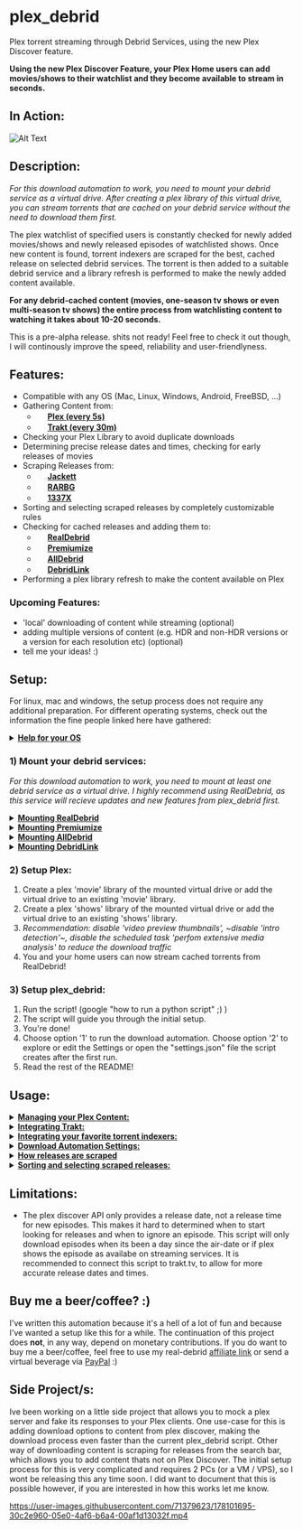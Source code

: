 # plex_debrid
Plex torrent streaming through Debrid Services, using the new Plex Discover feature.

**Using the new Plex Discover Feature, your Plex Home users can add movies/shows to their watchlist and they become available to stream in seconds.**

## In Action:

![Alt Text](https://github.com/itsToggle/plex_debrid/blob/main/cool.gif)

## Description:

*For this download automation to work, you need to mount your debrid service as a virtual drive. After creating a plex library of this virtual drive, you can stream torrents that are cached on your debrid service without the need to download them first.* 

The plex watchlist of specified users is constantly checked for newly added movies/shows and newly released episodes of watchlisted shows.
Once new content is found, torrent indexers are scraped for the best, cached release on selected debrid services. The torrent is then added to a suitable debrid service and a library refresh is performed to make the newly added content available. 

**For any debrid-cached content (movies, one-season tv shows or even multi-season tv shows) the entire process from watchlisting content to watching it takes about 10-20 seconds.**

This is a pre-alpha release. shits not ready! Feel free to check it out though, I will continously improve the speed, reliability and user-friendlyness.

## Features:
- Compatible with any OS (Mac, Linux, Windows, Android, FreeBSD, ...)
- Gathering Content from:
  - <img src="https://app.plex.tv/desktop/favicon.ico" height="16"> **[Plex (every 5s)](https://plex.tv/)**
  - <img src="https://walter.trakt.tv/hotlink-ok/public/favicon.ico" height="16"> **[Trakt (every 30m)](https://trakt.tv/)**
- Checking your Plex Library to avoid duplicate downloads
- Determining precise release dates and times, checking for early releases of movies
- Scraping Releases from:
  - <img src="https://user-images.githubusercontent.com/27040483/28728094-99f3e3f6-73c7-11e7-8f8d-28912dc6ac0d.png" height="16"> **[Jackett](https://github.com/Jackett/Jackett)**
  - <img src="https://progsoft.net/images/rarbg-icon-648af4dcc6ec63ee49d6c050af63d2547c74d46c.png" height="16"> **[RARBG](https://rarbg.to/)**
  - <img src="https://1337x.to/favicon.ico" height="16"> **[1337X](https://1337x.to/)**
- Sorting and selecting scraped releases by completely customizable rules
- Checking for cached releases and adding them to:
  - <img src="https://fcdn.real-debrid.com/0818/favicons/favicon.ico" height="16"> **[RealDebrid](https://real-debrid.com/)**
  - <img src="https://www.premiumize.me/favicon-16x16.png" height="16"> **[Premiumize](https://www.premiumize.me/)**
  - <img src="https://cdn.alldebrid.com/lib/images/default/favicon.png" height="16"> **[AllDebrid](https://alldebrid.com/)**
  - <img src="https://cdn.debrid-link.com/favicon.ico?i=2" height="16"> **[DebridLink](https://debrid-link.com/)**
- Performing a plex library refresh to make the content available on Plex

### Upcoming Features:
- 'local' downloading of content while streaming (optional)
- adding multiple versions of content (e.g. HDR and non-HDR versions or a version for each resolution etc) (optional)
- tell me your ideas! :)

## Setup:
For linux, mac and windows, the setup process does not require any additional preparation. For different operating systems, check out the information the fine people linked here have gathered:
<details>
  <summary><b><u>Help for your OS</u></b></summary>
  
  - **[FreeBSD (u/TheNicestRichtofen)](https://www.reddit.com/r/Piracy/comments/v5zpj7/comment/ibnikqh/?utm_source=share&utm_medium=web2x&context=3)**
  - **[Android](https://github.com/itsToggle/plex_debrid/tree/android)**
</details>

### 1) Mount your debrid services:

*For this download automation to work, you need to mount at least one debrid service as a virtual drive. I highly recommend using RealDebrid, as this service will recieve updates and new features from plex_debrid first.*

<details>
  <summary><b><u>Mounting RealDebrid</u></b></summary>
  
  Realdebrid has now implement support for WebDav, which means there is technically no need for my rclone fork anymore :)
  
  I do still recomend using my fork, since realdebrids WebDav does not (yet) allow for torrent file deletion, They did fix all other issues I mentioned in this repository though, and their WebDav is now just as fast if not faster than my fork. 
  
  **Mounting with my fork:**
  
  1. Install my rclone fork: https://github.com/itsToggle/rclone_rd
  2. configure rclone by running the command 'rclone config' (could be './rclone config' depending on your os)
  3. create a new remote by typing 'n'
  4. give your remote a name (e.g. 'your-remote')
  5. choose '47) realdebrid' as your remote type
  6. follow the rest of the prompted instructions, choose 'no advaced configuration'
  7. You can mount your newly created remote by running the command 'rclone cmount your-remote: X: --dir-cache-time=10s --vfs-cache-mode=full' (replace 'your-remote' with your remote name, replace X with a drive letter of your choice e.g 'X','Y','Z',...)
  8. You've successfuly created a virtual drive of your debrid service!
  
  **Mounting with official rclone software (WebDav)**
  
  1. Install the official rclone software: https://github.com/rclone/rclone or my fork: https://github.com/itsToggle/rclone_rd
  2. configure rclone by running the command 'rclone config' (could be './rclone config' depending on your os)
  3. create a new remote by typing 'n'
  4. give your remote a name (e.g. 'your-remote')
  5. choose '42) WebDav' as your remote type
  6. enter 'https://dav.real-debrid.com/' as the server url
  7. choose option '5) (other)'
  8. enter your realdebrid user name as your user name
  9. choose option 'y) yes, enter in my own password'
  10. enter your webdav password (available in your account settings) as the password
  11. You can mount your newly created remote by running the command 'rclone mount your-remote X: --dir-cache-time=10s --vfs-cache-mode=full' (replace 'your-remote' with your remote name, replace X with a drive letter of your choice e.g 'X','Y','Z',...)
  12. You've successfuly created a virtual drive of your debrid service!

</details>

<details>
  <summary><b><u>Mounting Premiumize</u></b></summary>
  
  1. Install the official rclone software: https://github.com/rclone/rclone or my fork: https://github.com/itsToggle/rclone_rd
  2. configure rclone by running the command 'rclone config' (could be './rclone config' depending on your os)
  3. create a new remote by typing 'n'
  4. give your remote a name (e.g. 'your-remote')
  5. choose '46) premiumize' as your remote type
  6. follow the rest of the prompted instructions, choose 'no advaced configuration'
  7. You can mount your newly created remote by running the command 'rclone mount your-remote: X: --dir-cache-time=10s --vfs-cache-mode=full' (replace 'your-remote' with your remote name, replace X with a drive letter of your choice e.g 'X','Y','Z',...)
  8. You've successfuly created a virtual drive of your debrid service!

</details>

<details>
  <summary><b><u>Mounting AllDebrid</u></b></summary>
  
  1. Install the official rclone software: https://github.com/rclone/rclone or my fork: https://github.com/itsToggle/rclone_rd
  2. configure rclone by running the command 'rclone config' (could be './rclone config' depending on your os)
  3. create a new remote by typing 'n'
  4. give your remote a name (e.g. 'your-remote')
  5. choose '42) WebDav' as your remote type
  6. enter 'https://alldebrid.com/webdav/' as the server url
  7. choose option '5) (other)'
  8. enter an api key as your user name
  9. choose option 'y) yes, enter in my own password'
  10. enter 'eeeee' as the password
  11. You can mount your newly created remote by running the command 'rclone mount your-remote:links X: --dir-cache-time=10s --vfs-cache-mode=full' (replace 'your-remote' with your remote name, replace X with a drive letter of your choice e.g 'X','Y','Z',...)
  12. You've successfuly created a virtual drive of your debrid service!
  13. You will only be able to watch content from the "links" and "history" folder, not the "magnet" folder. The "links" folder is recommended and the one used in the mounting command above.

</details>

<details>
  <summary><b><u>Mounting DebridLink</u></b></summary>
  
  1. Install the official rclone software: https://github.com/rclone/rclone or my fork: https://github.com/itsToggle/rclone_rd
  2. configure rclone by running the command 'rclone config' (could be './rclone config' depending on your os)
  3. create a new remote by typing 'n'
  4. give your remote a name (e.g. 'your-remote')
  5. choose '42) WebDav' as your remote type
  6. enter 'https://webdav.debrid.link' as the server url
  7. choose option '5) (other)'
  8. enter your debrid-link user name as your user name
  9. choose option 'y) yes, enter in my own password'
  10. enter your "passkey" (Available in your account) as the password
  11. You can mount your newly created remote by running the command 'rclone mount your-remote X: --dir-cache-time=10s --vfs-cache-mode=full' (replace 'your-remote' with your remote name, replace X with a drive letter of your choice e.g 'X','Y','Z',...)
  12. You've successfuly created a virtual drive of your debrid service!

</details>


### 2) Setup Plex:

1. Create a plex 'movie' library of the mounted virtual drive or add the virtual drive to an existing 'movie' library.
2. Create a plex 'shows' library of the mounted virtual drive or add the virtual drive to an existing 'shows' library.
3. *Recommendation: disable 'video preview thumbnails', ~disable 'intro detection'~, disable the scheduled task 'perfom extensive media analysis' to reduce the download traffic*
4. You and your home users can now stream cached torrents from RealDebrid!

### 3) Setup plex_debrid:
1. Run the script! (google "how to run a python script" ;) )
2. The script will guide you through the initial setup.
3. You're done!
4. Choose option '1' to run the download automation. Choose option '2' to explore or edit the Settings or open the "settings.json" file the script creates after the first run.
5. Read the rest of the README!

## Usage:

<details>
  <summary><b><u>Managing your Plex Content:</u></b></summary>
  
  - The Plex Watchlist and the Discover feature are only available for accounts that are linked to an email address - so no managed accounts.
  - You've already added one user in the initial setup. To allow content download by other users that youve invited to your Plex Home, create a new user by navigation to '/Settings/Content Services/Plex/Plex users/Edit/Add user'.
  - You and the users you've added can now browse the Discover part of Plex and download content by adding it to the Plex Watchlist.
  - By default, your *entire* Plex Library (including shares) is checked before downloading anything and the script will avoid duplicate downloads. To limit this library check to specific library sections, navigate to '/Settings/Content Services/Plex/Plex library check/Edit'
  - If you want to delete something from your Plex server, make sure that you've removed it from your Watchlist first. Otherwise the script will see that its in your watchlist and not on your server and will simply download it again.
  - Movies that you add to your Plex Watchlist are removed automatically once they are downloaded. Shows stay in the Watchlist, because only shows that are in the Watchlist are monitored for newly released episodes.
  - (RealDebrid specific tip) You can only delete entire torrents, not single files within torrents. The script tries its best to avoid downloading unwanted (e.g. sample) files. If samples still show up on plex, you can create a .plexignore file and add it to the mounts parent directory (more info [here](https://support.plex.tv/articles/201381883-special-keyword-file-folder-exclusion/)).
  - The Plex Watchlist of your specified users will polled for changes every 5 seconds, which is when it will try to find newly added content. 
  - The Plex Watchlist will be updated entirely every 30 minutes, which is when it will try to find newly released episodes from watchlisted series. This is only done every 30 minutes, because building the whole watchlist can take more than a minute, depending on the amount of shows you have in there.
  - If you dont want to download a specific episode or season of a show, navigate to that show in the discovery feature and mark the episodes/seasons that you want to ignore as 'watched'. The watch status inside the discovery feature is not connected to the watch status inside your libraries.
  - When some content could repeatedly not be downloaded, it will be marked as 'watched' in the Discovery feature of the first specified user. This will cause the scraper to ignore the content, until its marked as 'unwatched' again.
  - You can explore and remove ignored content in the main menu.

</details>

<details>
  <summary><b><u>Integrating Trakt:</u></b></summary>
  
  - You can connect the script to trakt.tv to get more accurate release dates and times for your content. You can also synchronize your trakt watchlist and the trakt watchlist of other users to your plex watchlist.
  - To connect the script to trakt, navigate to '/Settings/Content Services/Trakt/Trakt users/Edit/Add user'. You can add an unlimited amount of users.
  - To enable one-way Watchlist synchronization from Trakt to Plex for your specified users, navigate to '/Settings/Content Services/Trakt/Trakt-to-Plex synchronization'. Your Trakt Watchlist will be synchronized to Plex every 30 minutes.

</details>

<details>
  <summary><b><u>Integrating your favorite torrent indexers:</u></b></summary>
  
  - The only legacy scrapers currently integrated are for rarbg.to and 1337x.to 
  - Its recommended to install "jackett", a program that wraps a huge amount of torrent indexers (https://github.com/Jackett/Jackett). Once installed and setup, you can enable jackett by navigating to '/Settings/Scraper/Sources/Edit/Add source/jackett'. Once enabled, you can delete the legacy scrapers, since jackett can handle both 1337x and rarbg.

</details>

<details>
  <summary><b><u>Download Automation Settings:</u></b></summary>
  
  - You can add more than one debrid service and change the order in which they should be checked for cached releases by navigating to '/Settings/Debrid Services/Edit'.
  - If you don't want the main menu to show when you start the script and run the download automation right away, you can define this in the 'UI Settings' section of the 'Settings' menu. You can return to the main menu at any time by typing 'exit'.

</details>

<details>
  <summary><b><u>How releases are scraped</u></b></summary>
  
  The scraping of movies is pretty simple, there is not a lot to explain.
  
  When scraping for shows however, the scraper follows the steps below:
  - If more than 1 season is to be downloaded, the scraper searches for releases with the following query: 'some.show' - which usually returns all releases related to that show.
    - If more than 3 seasons are to be downloaded, the scraper looks for multi-season packs within the already scraped releases and tries to download one.
    - The scraper then looks for single-season packs for the remaining seasons within the already scraped releases.
    - If not all seasons could be downloaded, the scraper specifically searches for the missing seasons with the following query: 'some.show.S0X.'
  - If less than one entire season is to be downloaded or episodes are still missing, the scraper searches for releases with the following query: 'some.show.S0X' which usually returns all episodes and partial releases of that season.
    - If missing episodes are found within the already scraped releases, they are downloaded.
    - If there are still episodes missing, the scraper will look for the individual episodes with the following query: 'some.show.S0XE0X.'
  
  All that is done to minimize the amount of calls made to torrent indexers and to fetch the most episodes at once. The process is done via multiprosing to speed things up.
</details>
<details>
  <summary><b><u>Sorting and selecting scraped releases:</u></b></summary>
  
  The scrapers usually provide a whole bunch of releases. 
  Adding them all to your debrid services would clutter your library and slow things down. This is why this script automatically sorts the releases by completely customizable rules and picks the best one. The script provides some pretty ok rules by default.

  The sorting is done by providing an unlimited number of sorting 'rules'. Rules can be added, edited, delted or moved. The first rule has the highest priority, the last one the lowest. 

  Each rule consist of:
  - a regex match group that defines what we are looking for. Check out regexr.com to try out some regex match definitions.
  - an attribute definition that defines which attribute of the release we want to look in (can be the title, the source, or the size, or other special attributes that arent described further)
  - an interpretation method. This can be either:
    - "number" : the first regex match group will be interpreted as an integer and releases will be ranked by this number.
    - "text" : we will give each release a rank accoring to which match group its in.
  - lastly we define wheter to rank the releases in ascending or descending order.

  You can test out your current sorting rules by manually scraping for releases from the main menu. The returned releases are sorted by your current rules. If you follow the 'scraping steps' from the section above, you will be able to tell which releases would be automatically downloaded with your current settings.

  Lets make some rules: 

  <details>
    <summary><b><u>Example resolution sorting:</u></b></summary>

  We want to download releases up to our prefered resolution of 1080p.
  For this, we will choose the following setup:
  - regex definition: "(1080|720|480)(?=p)" - This is one match group, that matches either "1080", "720" or "480", followed by the letter "p". This is a typical Resolution definition of releases.
  - attribute definition: "title" - we want to look for this inside the release title
  - interpretation method: "number" - we want to sort the releases by the highest number to the lowest number
  - ascending/descending: "1" - 1 means descending. We want to sort the releases in decending order to get the highest resolution release.

  </details>

  <details>
    <summary><b><u>Example codec sorting:</u></b></summary>

  We want to download releases that use the x265 Codec, rather then the x264 codec. 
  For this, we will choose the following setup:
  - regex definition: "(h.?265|x.?265)|(h.?264|x.?264)" - These are two match groups, that match typical codec descriptions in the release titles
  - attribute definition: "title" - we want to look for this inside the release title
  - interpretation method: "text" - by choosing this, we define that the releases should be sorted by the match group they are in.
  - ascending/descending: "1" - 1 means descending. Descending in this context means, that the First matchgroup is preffered over the second matchgroup, and both are prefered over a release that doesnt match.

  </details>

  <details>
    <summary><b><u>Example release exclusion:</u></b></summary>

  We don't want to download releases that are HDR or 3D. For this rule to ne effective, we need to make it our first rule.
  For this, we will choose the following setup:
  - regex definition: "(\\.HDR\\.|\\.3D\\.)"
  - attribute definition: "title" - we want to look for this inside the release title
  - interpretation method: "text" - by choosing this, we define that the releases should be sorted by the match group they are in.
  - ascending/descending: "0" - 0 means ascending. Ascending in this context means, that releases that don't match are prefered over releases that do.

  </details>

  <details>
    <summary><b><u>Example size sorting:</u></b></summary>

  We want to sort or releases by size - this should be implemented as one of the last rules.
  For this, we will choose the following setup:
  - regex definition: "(.*)" - This is one match group that simply matches everything.
  - attribute definition: "size" - we want to look for this inside the release size
  - interpretation method: "number" - by choosing number, we define that the release size should be interpreted as a number.
  - ascending/descending: "0" - 0 means ascending. We want to select the smallest release.

  </details>

</details>

## Limitations:
- The plex discover API only provides a release date, not a release time for new episodes. This makes it hard to determined when to start looking for releases and when to ignore an episode. This script will only download episodes when its been a day since the air-date or if plex shows the episode as availabe on streaming services. It is recommended to connect this script to trakt.tv, to allow for more accurate release dates and times.

## Buy me a beer/coffee? :)

I've written this automation because it's a hell of a lot of fun and because I've wanted a setup like this for a while. The continuation of this project does **not**, in any way, depend on monetary contributions. If you do want to buy me a beer/coffee, feel free to use my real-debrid [affiliate link](http://real-debrid.com/?id=5708990) or send a virtual beverage via [PayPal](https://www.paypal.com/paypalme/oidulibbe) :)

## Side Project/s:
Ive been working on a little side project that allows you to mock a plex server and fake its responses to your Plex clients. One use-case for this is adding download options to content from plex discover, making the download process even faster than the current plex_debrid script. Other way of downloading content is scraping for releases from the search bar, which allows you to add content thats not on Plex Discover. The initial setup process for this is very complicated and requires 2 PCs (or a VM / VPS), so I wont be releasing this any time soon. I did want to document that this is possible however, if you are interested in how this works let me know.

https://user-images.githubusercontent.com/71379623/178101695-30c2e960-05e0-4af6-b6a4-00af1d13032f.mp4
